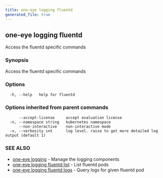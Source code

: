 ```yaml
---
title: one-eye logging fluentd
generated_file: true
---
```

## one-eye logging fluentd

Access the fluentd specific commands

### Synopsis

Access the fluentd specific commands

### Options

```
  -h, --help   help for fluentd
```

### Options inherited from parent commands

```
      --accept-license     accept evaluation license
  -n, --namespace string   kubernetes namespace
      --non-interactive    non-interactive mode
  -v, --verbosity int      log level. raise to get more detailed log output (default 1)
```

### SEE ALSO

* [one-eye logging](/docs/one-eye/cli/reference/one-eye_logging/)	 - Manage the logging components
* [one-eye logging fluentd list](/docs/one-eye/cli/reference/one-eye_logging_fluentd_list/)	 - List fluentd pods
* [one-eye logging fluentd logs](/docs/one-eye/cli/reference/one-eye_logging_fluentd_logs/)	 - Query logs for given fluentd pod

